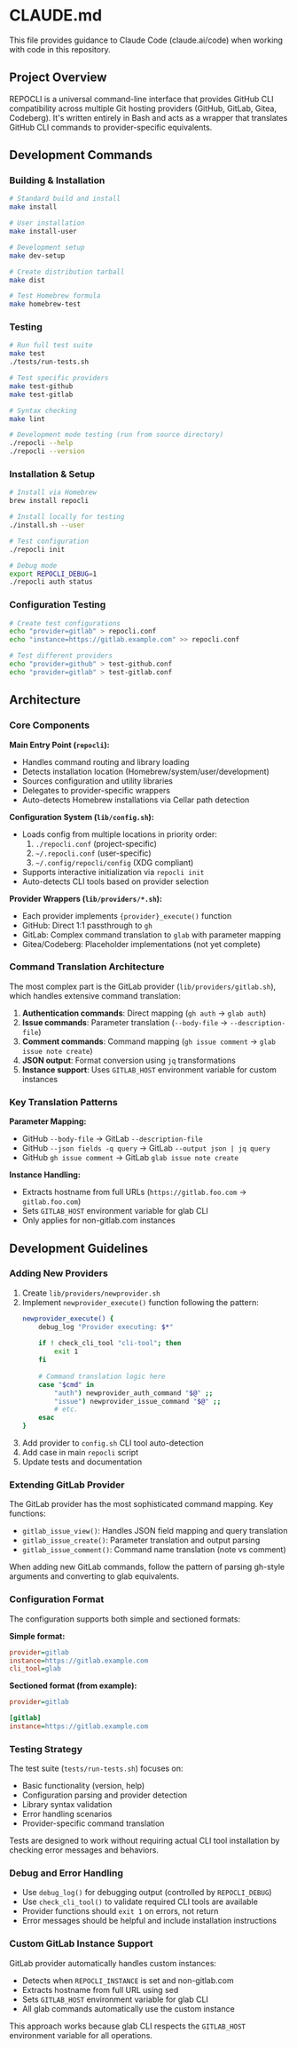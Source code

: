 # CLAUDE.md

This file provides guidance to Claude Code (claude.ai/code) when working with code in this repository.

## Project Overview

REPOCLI is a universal command-line interface that provides GitHub CLI compatibility across multiple Git hosting providers (GitHub, GitLab, Gitea, Codeberg). It's written entirely in Bash and acts as a wrapper that translates GitHub CLI commands to provider-specific equivalents.

## Development Commands

### Building & Installation
```bash
# Standard build and install
make install

# User installation
make install-user

# Development setup
make dev-setup

# Create distribution tarball
make dist

# Test Homebrew formula
make homebrew-test
```

### Testing
```bash
# Run full test suite
make test
./tests/run-tests.sh

# Test specific providers
make test-github
make test-gitlab

# Syntax checking
make lint

# Development mode testing (run from source directory)
./repocli --help
./repocli --version
```

### Installation & Setup
```bash
# Install via Homebrew
brew install repocli

# Install locally for testing
./install.sh --user

# Test configuration
./repocli init

# Debug mode
export REPOCLI_DEBUG=1
./repocli auth status
```

### Configuration Testing
```bash
# Create test configurations
echo "provider=gitlab" > repocli.conf
echo "instance=https://gitlab.example.com" >> repocli.conf

# Test different providers
echo "provider=github" > test-github.conf
echo "provider=gitlab" > test-gitlab.conf
```

## Architecture

### Core Components

**Main Entry Point (`repocli`):**
- Handles command routing and library loading
- Detects installation location (Homebrew/system/user/development)
- Sources configuration and utility libraries
- Delegates to provider-specific wrappers
- Auto-detects Homebrew installations via Cellar path detection

**Configuration System (`lib/config.sh`):**
- Loads config from multiple locations in priority order:
  1. `./repocli.conf` (project-specific)
  2. `~/.repocli.conf` (user-specific) 
  3. `~/.config/repocli/config` (XDG compliant)
- Supports interactive initialization via `repocli init`
- Auto-detects CLI tools based on provider selection

**Provider Wrappers (`lib/providers/*.sh`):**
- Each provider implements `{provider}_execute()` function
- GitHub: Direct 1:1 passthrough to `gh`
- GitLab: Complex command translation to `glab` with parameter mapping
- Gitea/Codeberg: Placeholder implementations (not yet complete)

### Command Translation Architecture

The most complex part is the GitLab provider (`lib/providers/gitlab.sh`), which handles extensive command translation:

1. **Authentication commands**: Direct mapping (`gh auth` → `glab auth`)
2. **Issue commands**: Parameter translation (`--body-file` → `--description-file`)
3. **Comment commands**: Command mapping (`gh issue comment` → `glab issue note create`)
4. **JSON output**: Format conversion using `jq` transformations
5. **Instance support**: Uses `GITLAB_HOST` environment variable for custom instances

### Key Translation Patterns

**Parameter Mapping:**
- GitHub `--body-file` → GitLab `--description-file`
- GitHub `--json fields -q query` → GitLab `--output json | jq query`
- GitHub `gh issue comment` → GitLab `glab issue note create`

**Instance Handling:**
- Extracts hostname from full URLs (`https://gitlab.foo.com` → `gitlab.foo.com`)
- Sets `GITLAB_HOST` environment variable for glab CLI
- Only applies for non-gitlab.com instances

## Development Guidelines

### Adding New Providers

1. Create `lib/providers/newprovider.sh`
2. Implement `newprovider_execute()` function following the pattern:
   ```bash
   newprovider_execute() {
       debug_log "Provider executing: $*"
       
       if ! check_cli_tool "cli-tool"; then
           exit 1
       fi
       
       # Command translation logic here
       case "$cmd" in
           "auth") newprovider_auth_command "$@" ;;
           "issue") newprovider_issue_command "$@" ;;
           # etc.
       esac
   }
   ```
3. Add provider to `config.sh` CLI tool auto-detection
4. Add case in main `repocli` script
5. Update tests and documentation

### Extending GitLab Provider

The GitLab provider has the most sophisticated command mapping. Key functions:
- `gitlab_issue_view()`: Handles JSON field mapping and query translation
- `gitlab_issue_create()`: Parameter translation and output parsing
- `gitlab_issue_comment()`: Command name translation (note vs comment)

When adding new GitLab commands, follow the pattern of parsing gh-style arguments and converting to glab equivalents.

### Configuration Format

The configuration supports both simple and sectioned formats:

**Simple format:**
```ini
provider=gitlab
instance=https://gitlab.example.com
cli_tool=glab
```

**Sectioned format (from example):**
```ini
provider=gitlab

[gitlab]
instance=https://gitlab.example.com
```

### Testing Strategy

The test suite (`tests/run-tests.sh`) focuses on:
- Basic functionality (version, help)
- Configuration parsing and provider detection
- Library syntax validation
- Error handling scenarios
- Provider-specific command translation

Tests are designed to work without requiring actual CLI tool installation by checking error messages and behaviors.

### Debug and Error Handling

- Use `debug_log()` for debugging output (controlled by `REPOCLI_DEBUG`)
- Use `check_cli_tool()` to validate required CLI tools are available
- Provider functions should `exit 1` on errors, not return
- Error messages should be helpful and include installation instructions

### Custom GitLab Instance Support

GitLab provider automatically handles custom instances:
- Detects when `REPOCLI_INSTANCE` is set and non-gitlab.com
- Extracts hostname from full URL using sed
- Sets `GITLAB_HOST` environment variable for glab CLI
- All glab commands automatically use the custom instance

This approach works because glab CLI respects the `GITLAB_HOST` environment variable for all operations.